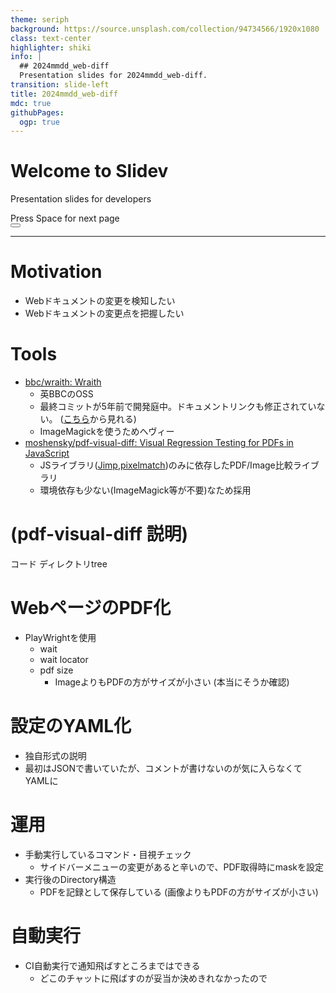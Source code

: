 ```yaml
---
theme: seriph
background: https://source.unsplash.com/collection/94734566/1920x1080
class: text-center
highlighter: shiki
info: |
  ## 2024mmdd_web-diff
  Presentation slides for 2024mmdd_web-diff.
transition: slide-left
title: 2024mmdd_web-diff
mdc: true
githubPages:
  ogp: true
---
```


# Welcome to Slidev

Presentation slides for developers

<div class="pt-12">
  <span @click="$slidev.nav.next" class="px-2 py-1 rounded cursor-pointer" hover="bg-white bg-opacity-10">
    Press Space for next page <carbon:arrow-right class="inline"/>
  </span>
</div>

<div class="abs-br m-6 flex gap-2">
  <button @click="$slidev.nav.openInEditor()" title="Open in Editor" class="text-xl slidev-icon-btn opacity-50 !border-none !hover:text-white">
    <carbon:edit />
  </button>
  <a href="https://github.com/slidevjs/slidev" target="_blank" alt="GitHub" title="Open in GitHub"
    class="text-xl slidev-icon-btn opacity-50 !border-none !hover:text-white">
    <carbon-logo-github />
  </a>
</div>

<!--
The last comment block of each slide will be treated as slide notes. It will be visible and editable in Presenter Mode along with the slide. [Read more in the docs](https://sli.dev/guide/syntax.html#notes)
-->

---

# Motivation

* Webドキュメントの変更を検知したい
* Webドキュメントの変更点を把握したい

# Tools

* [bbc/wraith: Wraith](https://github.com/bbc/wraith?tab=readme-ov-file)
  * 英BBCのOSS
  * 最終コミットが5年前で開発庭中。ドキュメントリンクも修正されていない。 ([こちら](https://bbc.github.io/wraith/configs.html)から見れる)
  * ImageMagickを使うためヘヴィー
* [moshensky/pdf\-visual\-diff: Visual Regression Testing for PDFs in JavaScript](https://github.com/moshensky/pdf-visual-diff)
  * JSライブラリ([Jimp](https://www.npmjs.com/package/jimp),[pixelmatch](https://www.npmjs.com/package/pixelmatch))のみに依存したPDF/Image比較ライブラリ
  * 環境依存も少ない(ImageMagick等が不要)なため採用

# (pdf-visual-diff 説明)

コード
ディレクトリtree

# WebページのPDF化

* PlayWrightを使用
  * wait
  * wait locator
  * pdf size
    * ImageよりもPDFの方がサイズが小さい (本当にそうか確認)

# 設定のYAML化

* 独自形式の説明
* 最初はJSONで書いていたが、コメントが書けないのが気に入らなくてYAMLに

# 運用

* 手動実行しているコマンド・目視チェック
  * サイドバーメニューの変更があると辛いので、PDF取得時にmaskを設定
* 実行後のDirectory構造
  * PDFを記録として保存している (画像よりもPDFの方がサイズが小さい)

# 自動実行
* CI自動実行で通知飛ばすところまではできる
  * どこのチャットに飛ばすのが妥当か決めきれなかったので